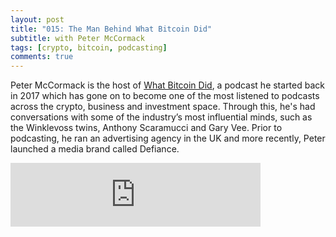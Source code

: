```yaml
---
layout: post
title: "015: The Man Behind What Bitcoin Did"
subtitle: with Peter McCormack
tags: [crypto, bitcoin, podcasting]
comments: true
---
```


Peter McCormack is the host of [What Bitcoin Did](https://www.whatbitcoindid.com/), a podcast he started back in 2017 which has gone on to become one of the most listened to podcasts across the crypto, business and investment space. Through this, he's had conversations with some of the industry’s most influential minds, such as the Winklevoss twins, Anthony Scaramucci and Gary Vee. Prior to podcasting, he ran an advertising agency in the UK and more recently, Peter launched a media brand called Defiance.

<iframe src="https://anchor.fm/herethefuture/embed/episodes/015-The-Man-Behind-What-Bitcoin-Did---Peter-McCormack-epd0vv" height="102px" width="400px" frameborder="0" scrolling="no"></iframe>